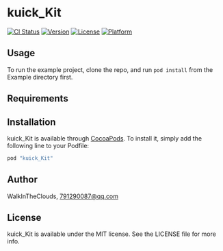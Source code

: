 # kuick_Kit

[![CI Status](http://img.shields.io/travis/WalkInTheClouds/kuick_Kit.svg?style=flat)](https://travis-ci.org/WalkInTheClouds/kuick_Kit)
[![Version](https://img.shields.io/cocoapods/v/kuick_Kit.svg?style=flat)](http://cocoapods.org/pods/kuick_Kit)
[![License](https://img.shields.io/cocoapods/l/kuick_Kit.svg?style=flat)](http://cocoapods.org/pods/kuick_Kit)
[![Platform](https://img.shields.io/cocoapods/p/kuick_Kit.svg?style=flat)](http://cocoapods.org/pods/kuick_Kit)

## Usage

To run the example project, clone the repo, and run `pod install` from the Example directory first.

## Requirements

## Installation

kuick_Kit is available through [CocoaPods](http://cocoapods.org). To install
it, simply add the following line to your Podfile:

```ruby
pod "kuick_Kit"
```

## Author

WalkInTheClouds, 791290087@qq.com

## License

kuick_Kit is available under the MIT license. See the LICENSE file for more info.
